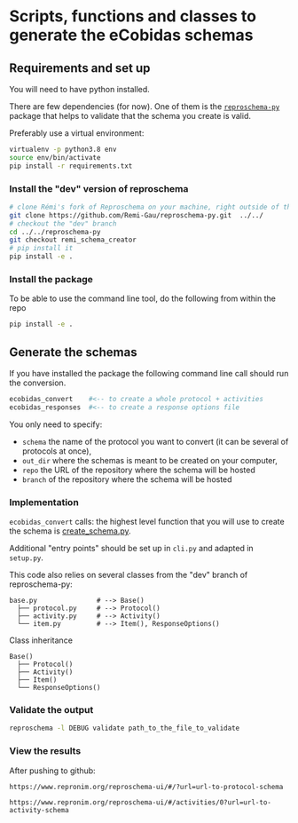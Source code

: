 # Scripts, functions and classes to generate the eCobidas schemas

## Requirements and set up

You will need to have python installed.

There are few dependencies (for now). One of them is the
[`reproschema-py`](https://github.com/ReproNim/reproschema-py) package that
helps to validate that the schema you create is valid.

Preferably use a virtual environment:

```bash
virtualenv -p python3.8 env
source env/bin/activate
pip install -r requirements.txt
```

### Install the "dev" version of reproschema

```bash
# clone Rémi's fork of Reproschema on your machine, right outside of this repo
git clone https://github.com/Remi-Gau/reproschema-py.git  ../../
# checkout the "dev" branch
cd ../../reproschema-py
git checkout remi_schema_creator
# pip install it
pip install -e .
```
### Install the package

To be able to use the command line tool, do the following from within the repo

```bash
pip install -e .
```
## Generate the schemas

If you have installed the package the following command line call should run the
conversion.

```bash
ecobidas_convert    #<-- to create a whole protocol + activities
ecobidas_responses  #<-- to create a response options file
```

You only need to specify:

-   `schema` the name of the protocol you want to convert (it can be
    several of protocols at once),
-   `out_dir` where the schemas is meant to be created on your computer,
-   `repo` the URL of the repository where the schema will be hosted
-   `branch` of the repository where the schema will be hosted

### Implementation

`ecobidas_convert` calls: the highest level function that you will use to create the schema is
[create_schema.py](./create_schema.py). 

<!-- It will go through the csv files in the
[inputs folder](../../inputs/csv/) and turn them into their corresponding
protocol, activity and items. -->

Additional "entry points" should be set up in `cli.py` and adapted in `setup.py`.

This code also relies on several classes from the "dev" branch of reproschema-py:

```text
base.py               # --> Base()
  ├── protocol.py     # --> Protocol()
  ├── activity.py     # --> Activity()
  └── item.py         # --> Item(), ResponseOptions()
```

Class inheritance

```text
Base() 
  ├── Protocol()
  ├── Activity()
  ├── Item()
  └── ResponseOptions()
```  

### Validate the output

```bash
reproschema -l DEBUG validate path_to_the_file_to_validate
```

### View the results

After pushing to github:

```
https://www.repronim.org/reproschema-ui/#/?url=url-to-protocol-schema

https://www.repronim.org/reproschema-ui/#/activities/0?url=url-to-activity-schema
```